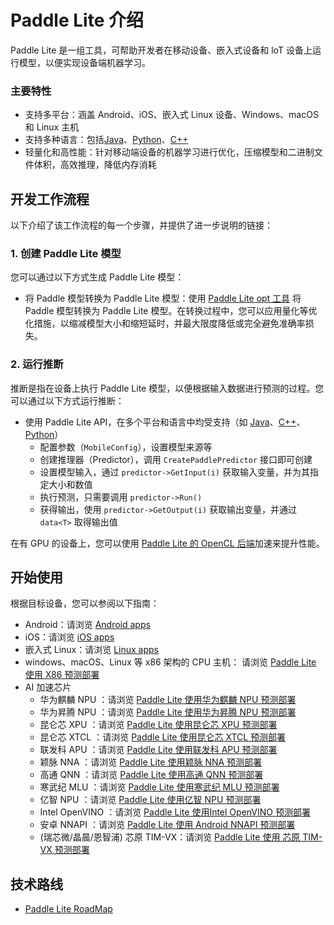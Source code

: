 # Paddle Lite 介绍

Paddle Lite 是一组工具，可帮助开发者在移动设备、嵌入式设备和 loT 设备上运行模型，以便实现设备端机器学习。

### 主要特性

- 支持多平台：涵盖 Android、iOS、嵌入式 Linux 设备、Windows、macOS 和 Linux 主机
- 支持多种语言：包括[Java](../api_reference/java_api_doc)、[Python](../api_reference/python_api_doc)、[C++](../api_reference/cxx_api_doc)
- 轻量化和高性能：针对移动端设备的机器学习进行优化，压缩模型和二进制文件体积，高效推理，降低内存消耗

## 开发工作流程
以下介绍了该工作流程的每一个步骤，并提供了进一步说明的链接：

### 1. 创建 Paddle Lite 模型

您可以通过以下方式生成 Paddle Lite 模型：

- 将 Paddle 模型转换为 Paddle Lite 模型：使用 [Paddle Lite opt 工具](../user_guides/model_optimize_tool) 将 Paddle 模型转换为 Paddle Lite 模型。在转换过程中，您可以应用量化等优化措施，以缩减模型大小和缩短延时，并最大限度降低或完全避免准确率损失。

### 2. 运行推断

推断是指在设备上执行 Paddle Lite 模型，以便根据输入数据进行预测的过程。您可以通过以下方式运行推断：

- 使用 Paddle Lite API，在多个平台和语言中均受支持（如 [Java](../user_guides/java_demo)、[C++](../user_guides/cpp_demo)、[Python](../user_guides/python_demo)）
  - 配置参数（`MobileConfig`），设置模型来源等
  - 创建推理器（Predictor），调用 `CreatePaddlePredictor` 接口即可创建
  - 设置模型输入，通过 `predictor->GetInput(i)` 获取输入变量，并为其指定大小和数值
  - 执行预测，只需要调用 `predictor->Run()`
  - 获得输出，使用 `predictor->GetOutput(i)` 获取输出变量，并通过 `data<T>` 取得输出值

在有 GPU 的设备上，您可以使用 [Paddle Lite 的 OpenCL 后端](../demo_guides/opencl)加速来提升性能。

## 开始使用

根据目标设备，您可以参阅以下指南：

- Android：请浏览 [Android apps](../demo_guides/android_app_demo)
- iOS：请浏览 [iOS apps](../demo_guides/ios_app_demo)
- 嵌入式 Linux：请浏览 [Linux apps](../demo_guides/linux_arm_demo)
- windows、macOS、Linux 等 x86 架构的 CPU 主机： 请浏览 [Paddle Lite 使用 X86 预测部署](../demo_guides/x86)
- AI 加速芯片
  - 华为麒麟 NPU ：请浏览 [Paddle Lite 使用华为麒麟 NPU 预测部署](../demo_guides/huawei_kirin_npu)
  - 华为昇腾 NPU ：请浏览 [Paddle Lite 使用华为昇腾 NPU 预测部署](../demo_guides/huawei_ascend_npu)
  - 昆仑芯 XPU ：请浏览 [Paddle Lite 使用昆仑芯 XPU 预测部署](../demo_guides/kunlunxin_xpu)
  - 昆仑芯 XTCL ：请浏览 [Paddle Lite 使用昆仑芯 XTCL 预测部署](../demo_guides/kunlunxin_xtcl)
  - 联发科 APU ：请浏览 [Paddle Lite 使用联发科 APU 预测部署](../demo_guides/mediatek_apu)
  - 颖脉 NNA ：请浏览 [Paddle Lite 使用颖脉 NNA 预测部署](../demo_guides/imagination_nna)
  - 高通 QNN ：请浏览 [Paddle Lite 使用高通 QNN 预测部署](../demo_guides/qualcomm_qnn)
  - 寒武纪 MLU ：请浏览 [Paddle Lite 使用寒武纪 MLU 预测部署](../demo_guides/cambricon_mlu)
  - 亿智 NPU ：请浏览 [Paddle Lite 使用亿智 NPU 预测部署](../demo_guides/eeasytech_npu)
  - Intel OpenVINO ：请浏览 [Paddle Lite 使用Intel OpenVINO 预测部署](../demo_guides/intel_openvino)
  - 安卓 NNAPI ：请浏览 [Paddle Lite 使用 Android NNAPI 预测部署](../demo_guides/android_nnapi)
  - (瑞芯微/晶晨/恩智浦) 芯原 TIM-VX：请浏览 [Paddle Lite 使用 芯原 TIM-VX 预测部署](../demo_guides/verisilicon_timvx)

## 技术路线

- [Paddle Lite RoadMap](roadmap)
